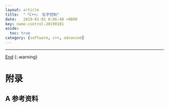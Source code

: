 ```yaml
---
layout: article
title:  "「C++」 名字控制"
date:   2019-01-01 8:06:40 +0800
key: name-control-20190101
aside:
  toc: true
category: [software, c++, advanced]
---
```

<span id="head"></span>
<!--more-->




-------------------  
[End](#head)
{:.warning}  


# 附录
## A 参考资料
